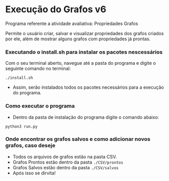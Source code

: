 # Execução do Grafos v6

Programa referente a atividade avaliativa: Propriedades Grafos

Permite o usuário criar, salvar e visualizar propriedades dos grafos criados por ele, além de mostrar alguns grafos
com propriedades já prontas.

### Executando o install.sh para instalar os pacotes nescessários
Com o seu terminal aberto, navegue até a pasta do programa e digite o seguinte comando no terminal:

```         
./install.sh
```

-   Assim, serão instalados todos os pacotes necessários para a execução do programa.

### Como executar o programa

-   Dentro da pasta de instalação do programa digite o comando abaixo:
```         
python3 run.py
```

### Onde encontrar os grafos salvos e como adicionar novos grafos, caso deseje
-   Todos os arquivos de grafos estão na pasta CSV.
-   Grafos Prontos estão dentro da pasta `./CSV/prontos`
-   Grafos Salvos  estão dentro da pasta `./CSV/salvos`
-   Após isso se dirvita!

